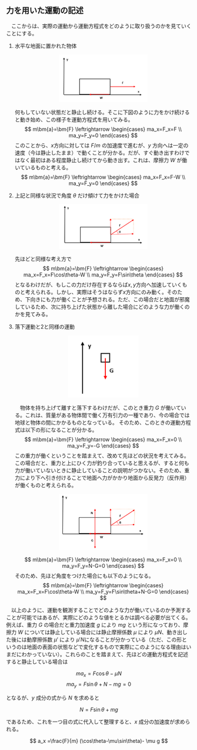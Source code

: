 
## 力を用いた運動の記述

　ここからは、実際の運動から運動方程式をどのように取り扱うのかを見ていくことにする。

1. 水平な地面に置かれた物体

    <p align="center">
        <img width="50%" src="images/translational_motion.png">
    </p>

    何もしていない状態だと静止し続ける。そこに下図のように力をかけ続けると動き始め、この様子を運動方程式を用いてみる。
    $$
        m\bm{a}=\bm{F}
        \leftrightarrow
        \begin{cases}
            ma_x=F_x=F \\
            ma_y=F_y=0
        \end{cases}
    $$
    このことから、$x$方向に対しては $F/m$ の加速度で進むが、$y$ 方向へは一定の速度（今は静止したまま）で動くことが分かる。だが、すぐ動き出すわけではなく最初はある程度静止し続けてから動き出す。これは、摩擦力 $W$ が働いているものと考える。
    $$
        m\bm{a}=\bm{F}
        \leftrightarrow
        \begin{cases}
            ma_x=F_x=F-W \\
            ma_y=F_y=0
        \end{cases}
    $$

1. 上記と同様な状況で角度 $\theta$ だけ傾けて力をかけた場合

    <p align="center">
        <img width="50%" src="images/translational_motion_theta.png">
    </p>

    先ほどと同様な考え方で
    $$
        m\bm{a}=\bm{F}
        \leftrightarrow
        \begin{cases}
            ma_x=F_x=F\cos\theta-W \\
            ma_y=F_y=F\sin\theta
        \end{cases}
    $$
    となるわけだが、もしこの力だけ存在するならば$x,y$方向へ加速していくものと考えられる。しかし、実際はそうはならず$x$方向にのみ動く。そのため、下向きにも力が働くことが予想される。ただ、この場合だと地面が邪魔しているため、次に持ち上げた状態から離した場合にどのような力が働くのかを見てみる。

1. 落下運動と2と同様の運動

    <p align="center">
        <img width="40%" src="images/falling_motion.png">
    </p>

    　物体を持ち上げて離すと落下するわけだが、このとき重力 $G$ が働いている。これは、質量がある物体間で働く万有引力の一種であり、今の場合では地球と物体の間にかかるものとなっている。
    そのため、このときの運動方程式は以下の形になることが分かる。
    $$
        m\bm{a}=\bm{F}
        \leftrightarrow
        \begin{cases}
            ma_x=F_x=0 \\
            ma_y=F_y=-G
        \end{cases}
    $$
    この重力が働くということを踏まえて、改めて先ほどの状況を考えてみる。この場合だと、重力と上にひく力が釣り合っていると思えるが、すると何も力が働いていないときに静止していることの説明がつかない。そのため、重力により下へ引き付けることで地面へ力がかかり地面から反発力（反作用）が働くものと考えられる。

    <p align="center">
        <img width="50%" src="images/translational_motion_theta2.png">
    </p>

    $$
        m\bm{a}=\bm{F}
        \leftrightarrow
        \begin{cases}
            ma_x=F_x=0 \\
            ma_y=F_y=N-G=0
        \end{cases}
    $$
    そのため、先ほど角度をつけた場合にも以下のようになる。
    $$
        m\bm{a}=\bm{F}
        \leftrightarrow
        \begin{cases}
            ma_x=F_x=F\cos\theta-W \\
            ma_y=F_y=F\sin\theta+N-G=0
        \end{cases}
    $$

　以上のように、運動を観測することでどのような力が働いているのか予測することが可能ではあるが、実際にどのような値をとるかは調べる必要が出てくる。例えば、重力 $G$ の場合だと重力加速度 $g$ により $mg$ という形になっており、摩擦力 $W$ については静止している場合には静止摩擦係数 $\mu$ により $\mu N$、動き出した後には動摩擦係数 $\mu'$ により $\mu' N$になることが分かっている（ただ、この形というのは地面の表面の状態などで変化するもので実際にこのようになる理由はいまだにわかっていない）。これらのことを踏まえて、先ほどの運動方程式を記述すると静止している場合は

$$
    ma_x
    =F\cos\theta-\mu N
$$
$$
    ma_y
    =F\sin\theta+N-mg=0
$$

となるが、$y$ 成分の式から $N$ を求めると

$$
    N=F\sin\theta+mg
$$

であるため、これを一つ目の式に代入して整理すると、$x$ 成分の加速度が求められる。

$$
    a_x
    =\frac{F}{m}
    (\cos\theta-\mu\sin\theta)-
    \mu g
$$